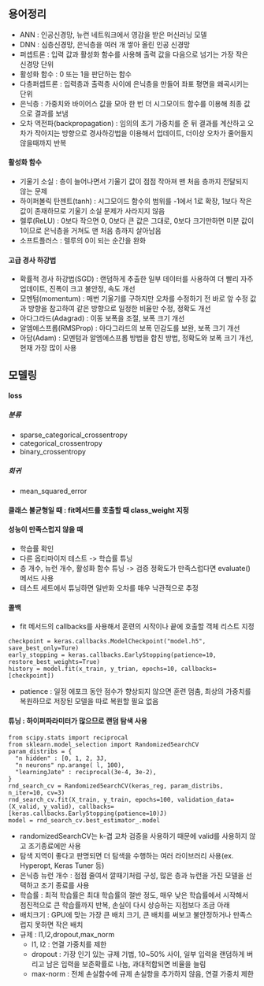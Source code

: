 ## 용어정리
- ANN : 인공신경망, 뉴런 네트워크에서 영감을 받은 머신러닝 모델
- DNN : 심층신경망, 은닉층을 여러 개 쌓아 올린 인공 신경망
- 퍼셉트론 : 입력 값과 활성화 함수를 사용해 출력 값을 다음으로 넘기는 가장 작은 신경망 단위
- 활성화 함수 : 0 또는 1을 판단하는 함수
- 다층퍼셉트론 : 입력층과 출력층 사이에 은닉층을 만들어 좌표 평면을 왜곡시키는 단위
- 은닉층 : 가중치와 바이어스 값을 모아 한 번 더 시그모이드 함수를 이용해 최종 값으로 결과를 보냄
- 오차 역전파(backpropagation) : 임의의 초기 가중치를 준 뒤 결과를 계산하고 오차가 작아지는 방향으로 경사하강법을 이용해서 업데이트, 더이상 오차가 줄어들지 않을때까지 반복

#### 활성화 함수
- 기울기 소실 : 층이 늘어나면서 기울기 값이 점점 작아져 맨 처음 층까지 전달되지 않는 문제
- 하이퍼볼릭 탄젠트(tanh) : 시그모이드 함수의 범위를 -1에서 1로 확장, 1보다 작은 값이 존재하므로 기울기 소실 문제가 사라지지 않음
- 렐루(ReLU) : 0보다 작으면 0, 0보다 큰 값은 그대로, 0보다 크기만하면 미분 값이 1이므로 은닉층을 거쳐도 맨 처음 층까지 살아남음
- 소프트플러스 : 렐루의 0이 되는 순간을 완화

#### 고급 경사 하강법
- 확률적 경사 하강법(SGD) : 랜덤하게 추출한 일부 데이터를 사용하여 더 빨리 자주 업데이트, 진폭이 크고 불안정, 속도 개선
- 모멘텀(momentum) : 매번 기울기를 구하지만 오차를 수정하기 전 바로 앞 수정 값과 방향을 참고하여 같은 방향으로 일정한 비율만 수정, 정확도 개선
- 아다그라드(Adagrad) : 이동 보폭을 조절, 보폭 크기 개선
- 알엠에스프롭(RMSProp) : 아다그라드의 보폭 민감도를 보완, 보폭 크기 개선
- 아담(Adam) : 모멘텀과 알엠에스프롭 방법을 합친 방법, 정확도와 보폭 크기 개선, 현재 가장 많이 사용

## 모델링
#### loss
##### 분류
- sparse_categorical_crossentropy
- categorical_crossentropy
- binary_crossentropy
##### 회귀
- mean_squared_error

#### 클래스 불균형일 때 : fit메서드를 호출할 때 class_weight 지정
#### 성능이 만족스럽지 않을 때 
- 학습률 확인
- 다른 옵티마이저 테스트 -> 학습률 튜닝
- 층 개수, 뉴런 개수, 활성화 함수 튜닝
-> 검증 정확도가 만족스럽다면 evaluate()메서드 사용
- 테스트 세트에서 튜닝하면 일반화 오차를 매우 낙관적으로 추정
#### 콜백
- fit 메서드의 callbacks를 사용해서 훈련의 시작이나 끝에 호출할 객체 리스트 지정
```
checkpoint = keras.callbacks.ModelCheckpoint("model.h5", save_best_only=Ture)
early_stopping = keras.callbacks.EarlyStopping(patience=10, restore_best_weights=True)
history = model.fit(x_train, y_trian, epochs=10, callbacks=[checkpoint])
```
- patience : 일정 에포크 동안 점수가 향상되지 않으면 훈련 멈춤, 최상의 가중치를 복원하므로 저장된 모델을 따로 복원할 필요 없음
#### 튜닝 : 하이퍼파라미터가 많으므로 랜덤 탐색 사용
```
from scipy.stats import reciprocal
from sklearn.model_selection import Randomized5earchCV
param_distribs = {
  "n hidden" : [0, 1, 2, 3J,
  "n neurons" np.arange( l, 100),
  "learningJate" : reciprocal(3e-4, 3e-2),
}
rnd_search_cv = Randomized5earchCV(keras_reg, param_distribs, n_iter=10, cv=3)
rnd_search_cv.fit(X_train, y_train, epochs=100, validation_data=(X_valid, y_valid), callbacks=[keras.callbacks.Early5topping(patience=10)J)
model = rnd_search_cv.best_estimator_.model
```
- randomizedSearchCV는 k-겹 교차 검증을 사용하기 때문에 valid를 사용하지 않고 조기종료에만 사용
- 탐색 지역이 좋다고 판명되면 더 탐색을 수행하는 여러 라이브러리 사용(ex. Hyperopt, Keras Tuner 등)
- 은닉층 뉴런 개수 : 점점 줄여서 깔때기처럼 구성, 많은 층과 뉴런을 가진 모델을 선택하고 조기 종료를 사용
- 학습률 : 최적 학습률은 최대 학습률의 절반 정도, 매우 낮은 학습률에서 시작해서 점진적으로 큰 학습률까지 반복, 손실이 다시 상승하는 지점보다 조금 아래
- 배치크기 : GPU에 맞는 가장 큰 배치 크기, 큰 배치를 써보고 불안정하거나 만족스럽지 못하면 작은 배치 
- 규제 : l1,l2,dropout,max_norm
  - l1, l2 : 연결 가중치를 제한
  - dropout : 가장 인기 있는 규제 기법, 10~50% 사이, 일부 입력을 랜덤하게 버리고 남은 입력을 보존확률로 나눔, 과대적합되면 비율을 늘림
  - max-norm : 전체 손실함수에 규제 손실항을 추가하지 않음, 연결 가중치 제한

